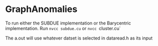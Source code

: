 # GraphAnomalies

To run either the SUBDUE implementation or the Barycentric implementation.
Run `nvcc subdue.cu` or `nvcc `cluster.cu`

The a.out will use whatever datset is selected in dataread.h as its input
